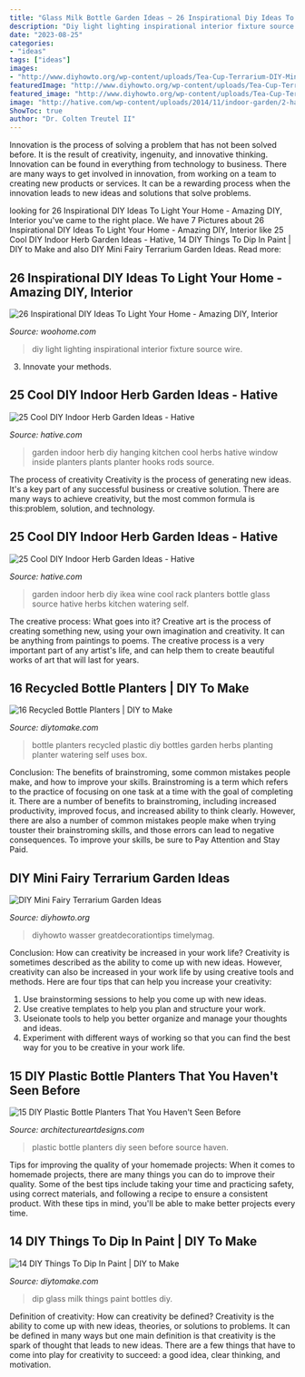 ```yaml
---
title: "Glass Milk Bottle Garden Ideas ~ 26 Inspirational Diy Ideas To Light Your Home"
description: "Diy light lighting inspirational interior fixture source wire"
date: "2023-08-25"
categories:
- "ideas"
tags: ["ideas"]
images:
- "http://www.diyhowto.org/wp-content/uploads/Tea-Cup-Terrarium-DIY-Mini-Fairy-Terrarium-Garden-Ideas.jpg"
featuredImage: "http://www.diyhowto.org/wp-content/uploads/Tea-Cup-Terrarium-DIY-Mini-Fairy-Terrarium-Garden-Ideas.jpg"
featured_image: "http://www.diyhowto.org/wp-content/uploads/Tea-Cup-Terrarium-DIY-Mini-Fairy-Terrarium-Garden-Ideas.jpg"
image: "http://hative.com/wp-content/uploads/2014/11/indoor-garden/2-hanging-kitchen-garden.jpg"
ShowToc: true
author: "Dr. Colten Treutel II"
---
```



Innovation is the process of solving a problem that has not been solved before. It is the result of creativity, ingenuity, and innovative thinking. Innovation can be found in everything from technology to business. There are many ways to get involved in innovation, from working on a team to creating new products or services. It can be a rewarding process when the innovation leads to new ideas and solutions that solve problems.

	

		
looking for 26 Inspirational DIY Ideas To Light Your Home - Amazing DIY, Interior you've came to the right place. We have 7 Pictures about 26 Inspirational DIY Ideas To Light Your Home - Amazing DIY, Interior like 25 Cool DIY Indoor Herb Garden Ideas - Hative, 14 DIY Things To Dip In Paint | DIY to Make and also DIY Mini Fairy Terrarium Garden Ideas. Read more:
		
    
## 26 Inspirational DIY Ideas To Light Your Home - Amazing DIY, Interior

<img loading=lazy src="http://www.woohome.com/wp-content/uploads/2013/09/DIY-Lighting-Ideas-20.jpg" onerror="this.onerror=null;this.src='https://tse1.mm.bing.net/th?id=OIP.MaVirpgEtvEp-C7s_-y_uwHaF9&amp;pid=15.1';" alt="26 Inspirational DIY Ideas To Light Your Home - Amazing DIY, Interior">

_Source: woohome.com_

>diy light lighting inspirational interior fixture source wire. 

	

3. Innovate your methods.

    
## 25 Cool DIY Indoor Herb Garden Ideas - Hative

<img loading=lazy src="http://hative.com/wp-content/uploads/2014/11/indoor-garden/2-hanging-kitchen-garden.jpg" onerror="this.onerror=null;this.src='https://tse1.mm.bing.net/th?id=OIP.jrCYtoPuTKVTvYAgLoIyuQHaKF&amp;pid=15.1';" alt="25 Cool DIY Indoor Herb Garden Ideas - Hative">

_Source: hative.com_

>garden indoor herb diy hanging kitchen cool herbs hative window inside planters plants planter hooks rods source. 

	

The process of creativity
Creativity is the process of generating new ideas. It's a key part of any successful business or creative solution. There are many ways to achieve creativity, but the most common formula is this:problem, solution, and technology.

    
## 25 Cool DIY Indoor Herb Garden Ideas - Hative

<img loading=lazy src="http://hative.com/wp-content/uploads/2014/11/indoor-garden/8-indoor-herb-garden-ikea-wine-rack.jpg" onerror="this.onerror=null;this.src='https://tse4.mm.bing.net/th?id=OIP.9tzui6D6x4a6r54zKx9KoAHaLD&amp;pid=15.1';" alt="25 Cool DIY Indoor Herb Garden Ideas - Hative">

_Source: hative.com_

>garden indoor herb diy ikea wine cool rack planters bottle glass source hative herbs kitchen watering self. 

	

The creative process: What goes into it?
Creative art is the process of creating something new, using your own imagination and creativity. It can be anything from paintings to poems. The creative process is a very important part of any artist's life, and can help them to create beautiful works of art that will last for years.

    
## 16 Recycled Bottle Planters | DIY To Make

<img loading=lazy src="http://www.diytomake.com/wp-content/uploads/2016/04/diy-plastic-bottle-planters.jpg" onerror="this.onerror=null;this.src='https://tse3.mm.bing.net/th?id=OIP.RWVB8dKxyBh1Q-P6lWvOewHaHa&amp;pid=15.1';" alt="16 Recycled Bottle Planters | DIY to Make">

_Source: diytomake.com_

>bottle planters recycled plastic diy bottles garden herbs planting planter watering self uses box. 

	

Conclusion: The benefits of brainstroming, some common mistakes people make, and how to improve your skills.
Brainstroming is a term which refers to the practice of focusing on one task at a time with the goal of completing it. There are a number of benefits to brainstroming, including increased productivity, improved focus, and increased ability to think clearly. However, there are also a number of common mistakes people make when trying touster their brainstroming skills, and those errors can lead to negative consequences. To improve your skills, be sure to Pay Attention and Stay Paid.

    
## DIY Mini Fairy Terrarium Garden Ideas

<img loading=lazy src="http://www.diyhowto.org/wp-content/uploads/Tea-Cup-Terrarium-DIY-Mini-Fairy-Terrarium-Garden-Ideas.jpg" onerror="this.onerror=null;this.src='https://tse1.mm.bing.net/th?id=OIP.vKq1OElbp9odl4Rw3iSlewHaJ8&amp;pid=15.1';" alt="DIY Mini Fairy Terrarium Garden Ideas">

_Source: diyhowto.org_

>diyhowto wasser greatdecorationtips timelymag. 

	

Conclusion: How can creativity be increased in your work life?
Creativity is sometimes described as the ability to come up with new ideas. However, creativity can also be increased in your work life by using creative tools and methods. Here are four tips that can help you increase your creativity:
1. Use brainstorming sessions to help you come up with new ideas.
2. Use creative templates to help you plan and structure your work.
3. Useionate tools to help you better organize and manage your thoughts and ideas.
4. Experiment with different ways of working so that you can find the best way for you to be creative in your work life.

    
## 15 DIY Plastic Bottle Planters That You Haven&#039;t Seen Before

<img loading=lazy src="http://www.architectureartdesigns.com/wp-content/uploads/2017/05/2-6-630x473.jpg" onerror="this.onerror=null;this.src='https://tse4.mm.bing.net/th?id=OIP.BNZxUyM9PUGdBji6gqDJCgHaFj&amp;pid=15.1';" alt="15 DIY Plastic Bottle Planters That You Haven&#039;t Seen Before">

_Source: architectureartdesigns.com_

>plastic bottle planters diy seen before source haven. 

	

Tips for improving the quality of your homemade projects:
When it comes to homemade projects, there are many things you can do to improve their quality. Some of the best tips include taking your time and practicing safety, using correct materials, and following a recipe to ensure a consistent product. With these tips in mind, you'll be able to make better projects every time.

    
## 14 DIY Things To Dip In Paint | DIY To Make

<img loading=lazy src="http://www.diytomake.com/wp-content/uploads/2015/11/Dip-Dye-Glass-Milk-Bottles.jpg" onerror="this.onerror=null;this.src='https://tse3.mm.bing.net/th?id=OIP.M9LbUYXFU5NZgwos8jlrpQHaKr&amp;pid=15.1';" alt="14 DIY Things To Dip In Paint | DIY to Make">

_Source: diytomake.com_

>dip glass milk things paint bottles diy. 

	

Definition of creativity: How can creativity be defined?
Creativity is the ability to come up with new ideas, theories, or solutions to problems. It can be defined in many ways but one main definition is that creativity is the spark of thought that leads to new ideas. There are a few things that have to come into play for creativity to succeed: a good idea, clear thinking, and motivation.

